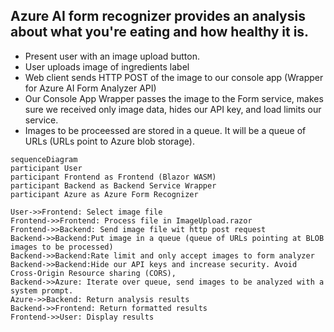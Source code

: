 ## Azure AI form recognizer provides an analysis about what you're eating and how healthy it is.


- Present user with an image upload button.
- User uploads image of ingredients label
- Web client sends HTTP POST of the image to our console app (Wrapper for Azure AI Form Analyzer API)
- Our Console App Wrapper passes the image to the Form service, makes sure we received only image data, hides our API key, and load limits our service. 
- Images to be proceessed are stored in a queue. It will be a queue of URLs (URLs point to Azure blob storage).

```mermaid
sequenceDiagram
participant User
participant Frontend as Frontend (Blazor WASM)
participant Backend as Backend Service Wrapper
participant Azure as Azure Form Recognizer

User->>Frontend: Select image file
Frontend->>Frontend: Process file in ImageUpload.razor
Frontend->>Backend: Send image file wit http post request
Backend->>Backend:Put image in a queue (queue of URLs pointing at BLOB images to be processed)
Backend->>Backend:Rate limit and only accept images to form analyzer
Backend->>Backend:Hide our API keys and increase security. Avoid Cross-Origin Resource sharing (CORS), 
Backend->>Azure: Iterate over queue, send images to be analyzed with a system prompt.
Azure->>Backend: Return analysis results
Backend->>Frontend: Return formatted results
Frontend->>User: Display results
```
